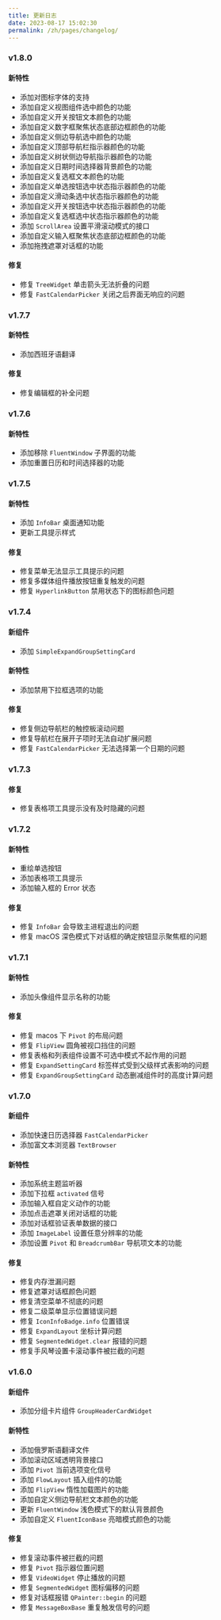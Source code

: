 ```yaml
---
title: 更新日志
date: 2023-08-17 15:02:30
permalink: /zh/pages/changelog/
---
```



### v1.8.0
#### 新特性
* 添加对图标字体的支持
* 添加自定义视图组件选中颜色的功能
* 添加自定义开关按钮文本颜色的功能
* 添加自定义数字框聚焦状态底部边框颜色的功能
* 添加自定义侧边导航选中颜色的功能
* 添加自定义顶部导航栏指示器颜色的功能
* 添加自定义树状侧边导航指示器颜色的功能
* 添加自定义日期时间选择器背景颜色的功能
* 添加自定义复选框文本颜色的功能
* 添加自定义单选按钮选中状态指示器颜色的功能
* 添加自定义滑动条选中状态指示器颜色的功能
* 添加自定义开关按钮选中状态指示器颜色的功能
* 添加自定义复选框选中状态指示器颜色的功能
* 添加 `ScrollArea` 设置平滑滚动模式的接口
* 添加自定义输入框聚焦状态底部边框颜色的功能
* 添加拖拽遮罩对话框的功能

#### 修复
* 修复 `TreeWidget` 单击箭头无法折叠的问题
* 修复 `FastCalendarPicker` 关闭之后界面无响应的问题


### v1.7.7
#### 新特性
* 添加西班牙语翻译

#### 修复
* 修复编辑框的补全问题

### v1.7.6
#### 新特性
* 添加移除 `FluentWindow` 子界面的功能
* 添加重置日历和时间选择器的功能

### v1.7.5
#### 新特性
* 添加 `InfoBar` 桌面通知功能
* 更新工具提示样式

#### 修复
* 修复菜单无法显示工具提示的问题
* 修复多媒体组件播放按钮重复触发的问题
* 修复 `HyperlinkButton` 禁用状态下的图标颜色问题

### v1.7.4
#### 新组件
* 添加 `SimpleExpandGroupSettingCard`

#### 新特性
* 添加禁用下拉框选项的功能

#### 修复
* 修复侧边导航栏的触控板滚动问题
* 修复导航栏在展开子项时无法自动扩展问题
* 修复 `FastCalendarPicker` 无法选择第一个日期的问题

### v1.7.3

#### 修复
* 修复表格项工具提示没有及时隐藏的问题

### v1.7.2
#### 新特性
* 重绘单选按钮
* 添加表格项工具提示
* 添加输入框的 Error 状态

#### 修复
* 修复 `InfoBar` 会导致主进程退出的问题
* 修复 macOS 深色模式下对话框的确定按钮显示聚焦框的问题


### v1.7.1
#### 新特性
* 添加头像组件显示名称的功能

#### 修复
* 修复 macos 下 `Pivot` 的布局问题
* 修复 `FlipView` 圆角被视口挡住的问题
* 修复表格和列表组件设置不可选中模式不起作用的问题
* 修复 `ExpandSettingCard` 标签样式受到父级样式表影响的问题
* 修复 `ExpandGroupSettingCard` 动态删减组件时的高度计算问题

### v1.7.0
#### 新组件
* 添加快速日历选择器 `FastCalendarPicker`
* 添加富文本浏览器 `TextBrowser`

#### 新特性
* 添加系统主题监听器
* 添加下拉框 `activated` 信号
* 添加输入框自定义动作的功能
* 添加点击遮罩关闭对话框的功能
* 添加对话框验证表单数据的接口
* 添加 `ImageLabel` 设置任意分辨率的功能
* 添加设置 `Pivot` 和 `BreadcrumbBar` 导航项文本的功能

#### 修复
* 修复内存泄漏问题
* 修复遮罩对话框颜色问题
* 修复清空菜单不彻底的问题
* 修复二级菜单显示位置错误问题
* 修复 `IconInfoBadge.info` 位置错误
* 修复 `ExpandLayout` 坐标计算问题
* 修复 `SegmentedWidget.clear` 报错的问题
* 修复手风琴设置卡滚动事件被拦截的问题

### v1.6.0
#### 新组件
* 添加分组卡片组件 `GroupHeaderCardWidget`

#### 新特性
* 添加俄罗斯语翻译文件
* 添加滚动区域透明背景接口
* 添加 `Pivot` 当前选项变化信号
* 添加 `FlowLayout` 插入组件的功能
* 添加 `FlipView` 惰性加载图片的功能
* 添加自定义侧边导航栏文本颜色的功能
* 更新 `FluentWindow` 浅色模式下的默认背景颜色
* 添加自定义 `FluentIconBase` 亮暗模式颜色的功能


#### 修复
* 修复滚动事件被拦截的问题
* 修复 `Pivot` 指示器位置问题
* 修复 `VideoWidget` 停止播放的问题
* 修复 `SegmentedWidget` 图标偏移的问题
* 修复对话框报错 `QPainter::begin` 的问题
* 修复 `MessageBoxBase` 重复触发信号的问题